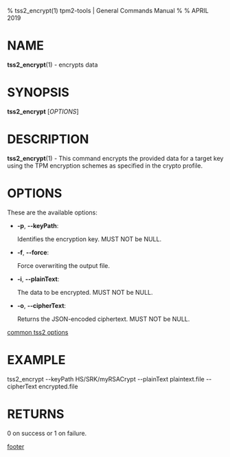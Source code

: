 % tss2_encrypt(1) tpm2-tools | General Commands Manual
%
% APRIL 2019

# NAME

**tss2_encrypt**(1) - encrypts data

# SYNOPSIS

**tss2_encrypt** [*OPTIONS*]

# DESCRIPTION

**tss2_encrypt**(1) - This command encrypts the provided data for a target key
using the TPM encryption schemes as specified in the crypto profile.

# OPTIONS

These are the available options:

  * **-p**, **\--keyPath**:

    Identifies the encryption key. MUST NOT be NULL.

  * **-f**, **\--force**:

    Force overwriting the output file.

  * **-i**, **\--plainText**:

    The data to be encrypted. MUST NOT be NULL.

  * **-o**, **\--cipherText**:

    Returns the JSON-encoded ciphertext. MUST NOT be NULL.

[common tss2 options](common/tss2-options.md)

# EXAMPLE

  tss2_encrypt --keyPath HS/SRK/myRSACrypt --plainText plaintext.file --cipherText encrypted.file

# RETURNS

0 on success or 1 on failure.

[footer](common/footer.md)
